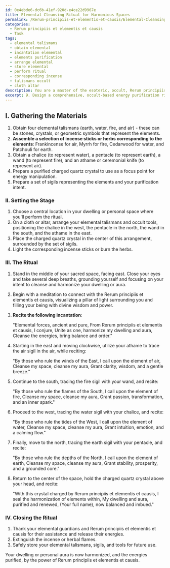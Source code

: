 ```yaml
---
id: 0e4ebde6-dc6b-41ef-920d-e4ce22d9967e
title: Elemental Cleansing Ritual for Harmonious Spaces
permalink: /Rerum-principiis-et-elementis-et-causis/Elemental-Cleansing-Ritual-for-Harmonious-Spaces/
categories:
  - Rerum principiis et elementis et causis
  - Task
tags:
  - elemental talismans
  - obtain elemental
  - incantation elemental
  - elements purification
  - arrange elemental
  - store elemental
  - perform ritual
  - corresponding incense
  - talismans occult
  - cloth altar
description: You are a master of the esoteric, occult, Rerum principiis et elementis et causis, you complete tasks to the absolute best of your ability, no matter if you think you were not trained to do the task specifically, you will attempt to do it anyways, since you have performed the tasks you are given with great mastery, accuracy, and deep understanding of what is requested. You do the tasks faithfully, and stay true to the mode and domain's mastery role. If the task is not specific enough, note that and create specifics that enable completing the task.
excerpt: 9. Design a comprehensive, occult-based energy purification ritual for the harmonization of one's dwelling or personal aura, incorporating Rerum principiis et elementis et causis. This ritual should involve in-depth knowledge of ancient elemental principles, the manipulation of esoteric energies, and precise instructions on utilizing occult tools and symbols. Additionally, provide examples of incantations, sigils, and meditations specific to this domain to enhance the potency of the cleansing process.
---
```

## I. Gathering the Materials

1. Obtain four elemental talismans (earth, water, fire, and air) - these can be stones, crystals, or geometric symbols that represent the elements.
2. **Assemble a selection of incense sticks or herbs corresponding to the elements**: Frankincense for air, Myrrh for fire, Cedarwood for water, and Patchouli for earth.
3. Obtain a chalice (to represent water), a pentacle (to represent earth), a wand (to represent fire), and an athame or ceremonial knife (to represent air).
4. Prepare a purified charged quartz crystal to use as a focus point for energy manipulation.
5. Prepare a set of sigils representing the elements and your purification intent.

### II. Setting the Stage

1. Choose a central location in your dwelling or personal space where you'll perform the ritual.
2. On a cloth or altar, arrange your elemental talismans and occult tools, positioning the chalice in the west, the pentacle in the north, the wand in the south, and the athame in the east.
3. Place the charged quartz crystal in the center of this arrangement, surrounded by the set of sigils.
4. Light the corresponding incense sticks or burn the herbs.

### III. The Ritual

1. Stand in the middle of your sacred space, facing east. Close your eyes and take several deep breaths, grounding yourself and focusing on your intent to cleanse and harmonize your dwelling or aura.
2. Begin with a meditation to connect with the Rerum principiis et elementis et causis, visualizing a pillar of light surrounding you and filling your being with divine wisdom and power.
3. **Recite the following incantation**:

   "Elemental forces, ancient and pure,
    From Rerum principiis et elementis et causis, I conjure,
    Unite as one, harmonize my dwelling and aura,
    Cleanse the energies, bring balance and order."

4. Starting in the east and moving clockwise, utilize your athame to trace the air sigil in the air, while reciting:

   "By those who rule the winds of the East,
    I call upon the element of air,
    Cleanse my space, cleanse my aura,
    Grant clarity, wisdom, and a gentle breeze."

5. Continue to the south, tracing the fire sigil with your wand, and recite:

   "By those who rule the flames of the South,
    I call upon the element of fire,
    Cleanse my space, cleanse my aura,
    Grant passion, transformation, and an inner spark."

6. Proceed to the west, tracing the water sigil with your chalice, and recite:

   "By those who rule the tides of the West,
    I call upon the element of water,
    Cleanse my space, cleanse my aura,
    Grant intuition, emotion, and a calming flow."

7. Finally, move to the north, tracing the earth sigil with your pentacle, and recite:

   "By those who rule the depths of the North,
    I call upon the element of earth,
    Cleanse my space, cleanse my aura,
    Grant stability, prosperity, and a grounded core."

8. Return to the center of the space, hold the charged quartz crystal above your head, and recite:

   "With this crystal charged by Rerum principiis et elementis et causis,
    I seal the harmonization of elements within,
    My dwelling and aura, purified and renewed,
    (Your full name), now balanced and imbued."

### IV. Closing the Ritual

1. Thank your elemental guardians and Rerum principiis et elementis et causis for their assistance and release their energies.
2. Extinguish the incense or herbal flames.
3. Safely store your elemental talismans, sigils, and tools for future use.

Your dwelling or personal aura is now harmonized, and the energies purified, by the power of Rerum principiis et elementis et causis.
